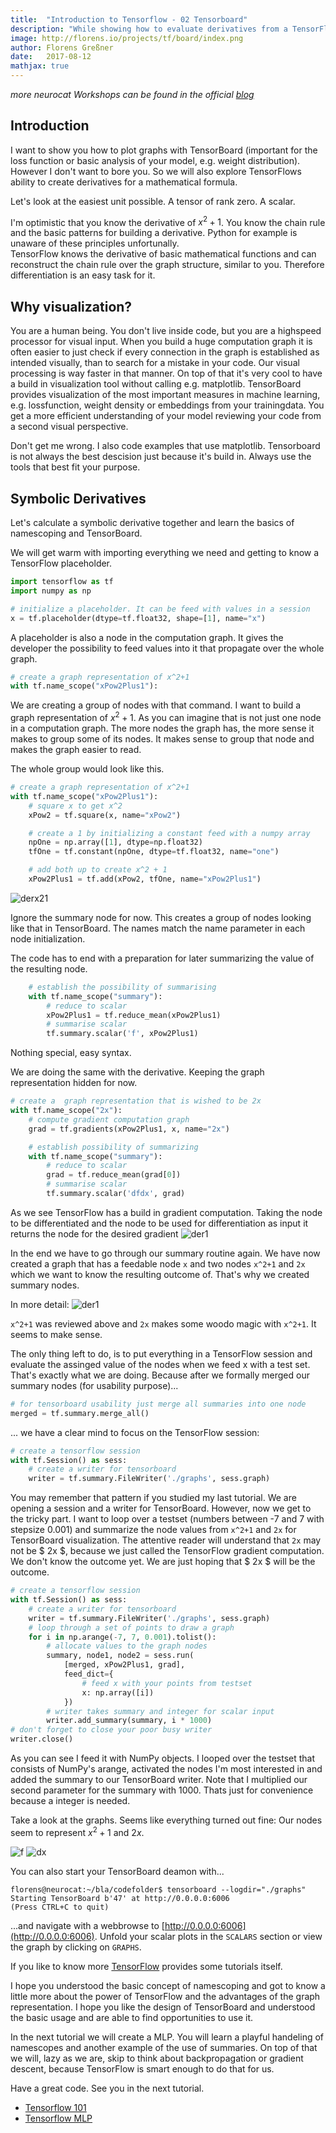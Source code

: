 ```yaml
---
title:  "Introduction to Tensorflow - 02 Tensorboard"
description: "While showing how to evaluate derivatives from a TensorFlow computation graph I want to give the reader the basic tool for visualizing a model."
image: http://florens.io/projects/tf/board/index.png
author: Florens Greßner
date:   2017-08-12
mathjax: true
---
```

*more neurocat Workshops can be found in the official [blog](http://neurocats.github.io)*

## Introduction

I want to show you how to plot graphs with TensorBoard (important for the 
loss function or basic analysis of your model, e.g. weight distribution). 
However I don't want to bore you. So we will also explore TensorFlows ability
to create derivatives for a mathematical formula.

Let's look at the easiest unit possible. A tensor of rank zero. A scalar.

I'm optimistic that you know the derivative of $x ^{2} + 1$. You know the 
chain rule and the basic patterns for building a derivative. Python for 
example is unaware of these principles unfortunally.  
TensorFlow knows the derivative of basic mathematical functions and can 
reconstruct the chain rule over the graph structure, similar to you. Therefore 
differentiation is an easy task for it.

## Why visualization?
You are a human being. You don't live inside code, but you are a highspeed 
processor for visual input. When you build a huge computation graph it is 
often easier to just check if every connection in the graph is established 
as intended visually, than to search for a mistake in your code. Our 
visual processing is way faster in that manner. On top of that it's very cool
to have a build in visualization tool without calling e.g. matplotlib. 
TensorBoard provides visualization of the most important measures in 
machine learning, e.g. lossfunction, weight density or embeddings from your 
trainingdata. You get a more efficient understanding of your model reviewing
your code from a second visual perspective.

Don't get me wrong. I also code examples that use matplotlib. Tensorboard is
not always the best descision just because it's build in. Always use the 
tools that best fit your purpose.

## Symbolic Derivatives
Let's calculate a symbolic derivative together and learn the basics of 
namescoping and TensorBoard.

We will get warm with importing everything we need and getting to know a 
TensorFlow placeholder.
```python
import tensorflow as tf
import numpy as np

# initialize a placeholder. It can be feed with values in a session
x = tf.placeholder(dtype=tf.float32, shape=[1], name="x")
```
A placeholder is also a node in the computation graph. It gives the 
developer the possibility to feed values into it that propagate over the whole 
graph.

```python
# create a graph representation of x^2+1
with tf.name_scope("xPow2Plus1"):
```
We are creating a group of nodes with that command. I want to build a graph 
representation of $x ^{2} + 1$. As you can imagine that is not just one 
node in a computation graph. The more nodes the graph has, the more sense it makes 
to group some of its nodes. It makes sense to group that node and makes
the graph easier to read.

The whole group would look like this.

```python
# create a graph representation of x^2+1
with tf.name_scope("xPow2Plus1"):
    # square x to get x^2
    xPow2 = tf.square(x, name="xPow2")

    # create a 1 by initializing a constant feed with a numpy array
    npOne = np.array([1], dtype=np.float32)
    tfOne = tf.constant(npOne, dtype=tf.float32, name="one")

    # add both up to create x^2 + 1
    xPow2Plus1 = tf.add(xPow2, tfOne, name="xPow2Plus1")
```
![derx21](./der_x21.png)

Ignore the summary node for now. This creates a group of nodes looking like 
that in TensorBoard. The names match the name parameter in each node 
initialization.

The code has to end with a preparation for later summarizing the value 
of the resulting node.

```python
    # establish the possibility of summarising
    with tf.name_scope("summary"):
        # reduce to scalar
        xPow2Plus1 = tf.reduce_mean(xPow2Plus1)
        # summarise scalar
        tf.summary.scalar('f', xPow2Plus1)

```
Nothing special, easy syntax.

We are doing the same with the derivative. Keeping the graph representation 
hidden for now.
```python
# create a  graph representation that is wished to be 2x
with tf.name_scope("2x"):
    # compute gradient computation graph
    grad = tf.gradients(xPow2Plus1, x, name="2x")

    # establish possibility of summarizing
    with tf.name_scope("summary"):
        # reduce to scalar
        grad = tf.reduce_mean(grad[0])
        # summarise scalar
        tf.summary.scalar('dfdx', grad)
```
As we see TensorFlow has a build in gradient computation. Taking the node to
be differentiated and the node to be used for differentiation as input it 
returns the node for the desired gradient
![der1](./der_1.png)

In the end we have to go through our summary routine again. We have now created a 
graph that has a feedable node `x` and two nodes `x^2+1` and `2x` which we 
want to know the resulting outcome of. That's why we created summary nodes.

In more detail:
![der1](./der_2.png)

`x^2+1` was reviewed above and `2x` makes some woodo magic with `x^2+1`. It 
seems to make sense.

The only thing left to do, is to put everything in a TensorFlow session and evaluate 
the assinged value of the nodes when we feed x with a test set. That's 
exactly what we are doing. Because after we formally merged our summary 
nodes (for usability purpose)...

```python
# for tensorboard usability just merge all summaries into one node
merged = tf.summary.merge_all()
```
... we have a clear mind to focus on the TensorFlow session:
```python
# create a tensorflow session
with tf.Session() as sess:
    # create a writer for tensorboard
    writer = tf.summary.FileWriter('./graphs', sess.graph)
```
You may remember that pattern if you studied my last tutorial. We are 
opening a session and a writer for TensorBoard. However, now we get to the tricky
part. I want to loop over a testset (numbers between -7 and 7 with stepsize 
0.001) and summarize the node values from `x^2+1` and `2x` for TensorBoard 
visualization. The attentive reader will understand that `2x` may not be 
$ 2x $, because we just called the TensorFlow gradient computation. We don't
know the outcome yet. We are just hoping that $ 2x $ will be the outcome.

```python
# create a tensorflow session
with tf.Session() as sess:
    # create a writer for tensorboard
    writer = tf.summary.FileWriter('./graphs', sess.graph)
    # loop through a set of points to draw a graph
    for i in np.arange(-7, 7, 0.001).tolist():
        # allocate values to the graph nodes
        summary, node1, node2 = sess.run(
            [merged, xPow2Plus1, grad],
            feed_dict={
                # feed x with your points from testset
                x: np.array([i])
            })
        # writer takes summary and integer for scalar input
        writer.add_summary(summary, i * 1000)
# don't forget to close your poor busy writer
writer.close()
```
As you can see I feed it with NumPy objects. I looped over the testset that consists 
of NumPy's arange, activated the nodes I'm most interested in and added the 
summary to our TensorBoard writer. Note that I multiplied our second 
parameter for the summary with 1000. Thats just for convenience because a 
integer is needed.

Take a look at the graphs. Seems like everything turned out fine: 
Our nodes seem to represent $x ^{2} + 1$ and $2x$.

![f](./der_f.png) ![dx](./der_dx.png)

You can also start your TensorBoard deamon with...
```shell
florens@neurocat:~/bla/codefolder$ tensorboard --logdir="./graphs"
Starting TensorBoard b'47' at http://0.0.0.0:6006
(Press CTRL+C to quit)
```
...and navigate with a webbrowse to [http://0.0.0.0:6006](http://0.0.0.0:6006).
Unfold your scalar plots in the `SCALARS` section or view the graph by 
clicking on `GRAPHS`.

If you like to know more [TensorFlow](https://www.tensorflow.org/get_started/summaries_and_tensorboard)
provides some tutorials itself.

I hope you understood the basic concept of namescoping and got to know a 
little more about the power of TensorFlow and the advantages of the graph 
representation. I hope you like the design of TensorBoard and understood the
basic usage and are able to find opportunities to use it.

In the next tutorial we will create a MLP. You will learn a playful 
handeling of namescopes and another example of the use of summaries. On 
top of that we will, lazy as we are, skip to think about backpropagation or 
gradient descent, because TensorFlow is smart enough to do that for us.

Have a great code. See you in the next tutorial.

- [Tensorflow 101](../)
- [Tensorflow MLP](../)
